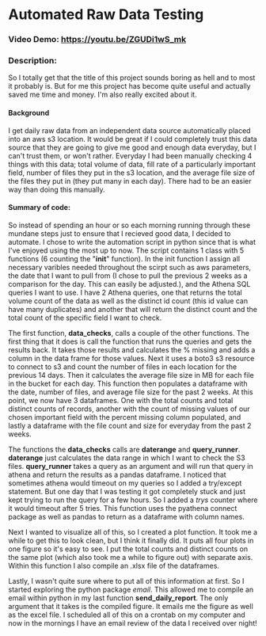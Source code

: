 # Automated Raw Data Testing
### Video Demo: https://youtu.be/ZGUDi1wS_mk
### Description:

So I totally get that the title of this project sounds boring as hell and to most it probably is. But for me this project has become quite useful and actually saved me time and money. I'm also really excited about it.

#### Background
I get daily raw data from an independent data source automatically placed into an aws s3 location. It would be great if I could completely trust this data source that
they are going to give me good and enough data everyday, but I can't trust them, or won't rather. Everyday I had been manually checking 4 things with this data; total volume of data, fill rate of a particularly important field,
number of files they put in the s3 location, and the average file size of the files they put in (they put many in each day). There had to be an easier way than doing this manually.

#### Summary of code:
So instead of spending an hour or so each morning running through these mundane steps just to ensure that I recieved good data, I decided to automate. I chose to write the automation script in python since that is what I've
enjoyed using the most up to now. The script contains 1 class with 5 functions (6 counting the "__init__" function). In the init function I assign all necessary varibles needed throughout the scirpt such as aws parameters, the date
that I want to pull from (I chose to pull the previous 2 weeks as a comparison for the day. This can easily be adjusted.), and the Athena SQL queries I want to use. I have 2 Athena queries, one that returns the total volume count of
the data as well as the distinct id count (this id value can have many duplicates) and another that will return the distinct count and the total count of the specific field I want to check.

The first function, **data_checks**, calls a couple of the other functions. The first thing that it does is call the function that runs the queries and gets the results back. It takes those results and calculates the % missing and adds a
column in the data frame for those values. Next it uses a boto3 s3 resource to connect to s3 and count the number of files in each location for the previous 14 days. Then it calculates the average file size in MB for each file in the bucket
for each day. This function then populates a dataframe with the date, number of files, and average file size for the past 2 weeks. At this point, we now have 3 dataframes. One with the total counts and total distinct counts of records, another
with the count of missing values of our chosen important field with the percent missing column populated, and lastly a dataframe with the file count and size for everyday from the past 2 weeks.

The functions the **data_checks** calls are **daterange** and **query_runner**. **daterange** just calculates the data range in which I want to check the S3 files. **query_runner** takes a query as an argument and will run that query in
athena and return the results as a pandas dataframe. I noticed that sometimes athena would timeout on my queries so I added a try/except statement. But one day that I was testing it got completely stuck and just kept trying to run the query
for a few hours. So I added a *trys* counter where it would timeout after 5 tries. This function uses the pyathena connect package as well as pandas to return as a dataframe with column names.

Next I wanted to visualize all of this, so I created a plot function. It took me a while to get this to look clean, but I think it finally did. It puts all four plots in one figure so it's easy to see. I put the total counts and distinct
counts on the same plot (which also took me a while to figure out) with separate axis. Within this function I also compile an .xlsx file of the dataframes.

Lastly, I wasn't quite sure where to put all of this information at first. So I started exploring the python package *email*. This allowed me to compile an email within python in my last function **send_daily_report**. The only argument that it
takes is the compiled figure. It emails me the figure as well as the excel file. I scheduled all of this on a crontab on my computer and now in the mornings I have an email review of the data I received over night!